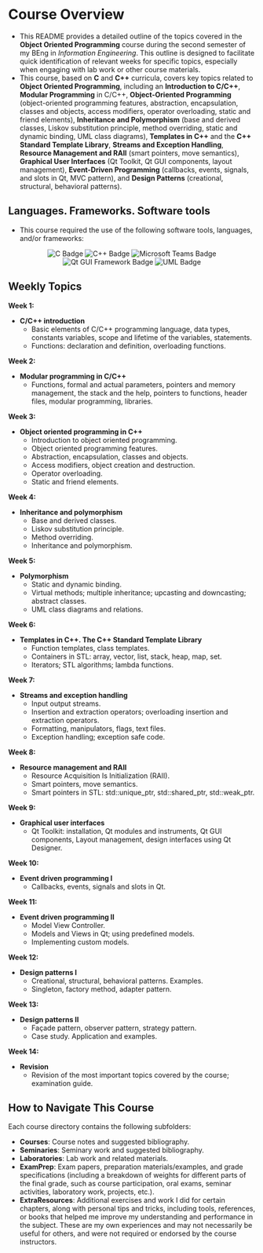 # Course Overview

- This README provides a detailed outline of the topics covered in the **Object Oriented Programming** course during the second semester of my BEng in _Information Engineering_. This outline is designed to facilitate quick identification of relevant weeks for specific topics, especially when engaging with lab work or other course materials.
- This course, based on **C** and **C++** curricula, covers key topics related to **Object Oriented Programming**, including an **Introduction to C/C++**, **Modular Programming** in C/C++, **Object-Oriented Programming** (object-oriented programming features, abstraction, encapsulation, classes and objects, access modifiers, operator overloading, static and friend elements), **Inheritance and Polymorphism** (base and derived classes, Liskov substitution principle, method overriding, static and dynamic binding, UML class diagrams), **Templates in C++** and the **C++ Standard Template Library**, **Streams and Exception Handling**, **Resource Management and RAII** (smart pointers, move semantics), **Graphical User Interfaces** (Qt Toolkit, Qt GUI components, layout management), **Event-Driven Programming** (callbacks, events, signals, and slots in Qt, MVC pattern), and **Design Patterns** (creational, structural, behavioral patterns).

## Languages. Frameworks. Software tools

- This course required the use of the following software tools, languages, and/or frameworks:

<div align="center">
  
<p>
  <img alt="C Badge" src="https://img.shields.io/badge/Programming Language-%23A8B9CC?style=for-the-badge&logo=c&logoColor=white">
  <img alt="C++ Badge" src="https://img.shields.io/badge/C++-%2300599C?style=for-the-badge&logo=cplusplus&logoColor=white">
  <img alt="Microsoft Teams Badge" src="https://img.shields.io/badge/Microsoft Teams-%236264A7?style=for-the-badge&logo=microsoftteams&logoColor=white">
  <img alt="Qt GUI Framework Badge" src="https://img.shields.io/badge/Qt GUI Framework-%2341CD52?style=for-the-badge&logo=qt&logoColor=white">
  <img alt="UML Badge" src="https://img.shields.io/badge/Unified Modeling Language-%23FABD14?style=for-the-badge&logo=uml&logoColor=white">
</p>
  
</div>

## Weekly Topics

**Week 1:** 
- **C/C++ introduction**
  - Basic elements of C/C++ programming language, data types, constants variables, scope and lifetime of the variables, statements.
  - Functions: declaration and definition, overloading functions.

**Week 2:**
- **Modular programming in C/C++**
  - Functions, formal and actual parameters, pointers and memory management, the stack and the help, pointers to functions, header files, modular programming, libraries.

**Week 3:**
- **Object oriented programming in C++**
  - Introduction to object oriented programming.
  - Object oriented programming features.
  - Abstraction, encapsulation, classes and objects.
  - Access modifiers, object creation and destruction.
  - Operator overloading.
  - Static and friend elements.

**Week 4:**
- **Inheritance and polymorphism**
  - Base and derived classes.
  - Liskov substitution principle.
  - Method overriding.
  - Inheritance and polymorphism.

**Week 5:**
- **Polymorphism**
  - Static and dynamic binding.
  - Virtual methods; multiple inheritance; upcasting and downcasting; abstract classes.
  - UML class diagrams and relations.

**Week 6:**
- **Templates in C++. The C++ Standard Template Library**
  - Function templates, class templates.
  - Containers in STL: array, vector, list, stack, heap, map, set.
  - Iterators; STL algorithms; lambda functions.

**Week 7:**
- **Streams and exception handling**
  - Input output streams.
  - Insertion and extraction operators; overloading insertion and extraction operators.
  - Formatting, manipulators, flags, text files.
  - Exception handling; exception safe code.

**Week 8:**
- **Resource management and RAII**
  - Resource Acquisition Is Initialization (RAII).
  - Smart pointers, move semantics.
  - Smart pointers in STL: std::unique_ptr, std::shared_ptr, std::weak_ptr.

**Week 9:**
- **Graphical user interfaces**
  - Qt Toolkit: installation, Qt modules and instruments, Qt GUI components, Layout management, design interfaces using Qt Designer.

**Week 10:**
- **Event driven programming I**
  - Callbacks, events, signals and slots in Qt.

**Week 11:**
- **Event driven programming II**
  - Model View Controller.
  - Models and Views in Qt; using predefined models.
  - Implementing custom models.

**Week 12:**
- **Design patterns I**
  - Creational, structural, behavioral patterns. Examples.
  - Singleton, factory method, adapter pattern.

**Week 13:**
- **Design patterns II**
  - Façade pattern, observer pattern, strategy pattern.
  - Case study. Application and examples.

**Week 14:**
- **Revision**
  - Revision of the most important topics covered by the course; examination guide. 

## How to Navigate This Course

Each course directory contains the following subfolders:

- **Courses**: Course notes and suggested bibliography.
- **Seminaries**: Seminary work and suggested bibliography.
- **Laboratories**: Lab work and related materials.
- **ExamPrep**: Exam papers, preparation materials/examples, and grade specifications (including a breakdown of weights for different parts of the final grade, such as course participation, oral exams, seminar activities, laboratory work, projects, etc.).
- **ExtraResources**: Additional exercises and work I did for certain chapters, along with personal tips and tricks, including tools, references, or books that helped me improve my understanding and performance in the subject. These are my own experiences and may not necessarily be useful for others, and were not required or endorsed by the course instructors.
